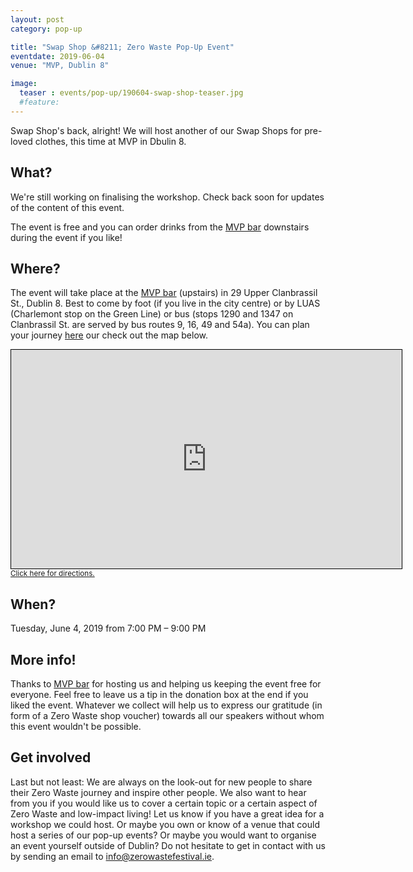```yaml
---
layout: post
category: pop-up

title: "Swap Shop &#8211; Zero Waste Pop-Up Event"
eventdate: 2019-06-04
venue: "MVP, Dublin 8"

image:
  teaser : events/pop-up/190604-swap-shop-teaser.jpg
  #feature: 
---
```


Swap Shop's back, alright! We will host another of our Swap Shops for pre-loved clothes, this time at MVP in Dbulin 8.

## What?

We're still working on finalising the workshop. Check back soon for updates of the content of this event.

The event is free and you can order drinks from the [MVP bar](http://mvpdublin.com/) downstairs during the event if you like!



## Where?

The event will take place at the [MVP bar](http://mvpdublin.com/) (upstairs) in 29 Upper Clanbrassil St., Dublin 8. Best to come by foot (if you live in the city centre) or by LUAS (Charlemont stop on the Green Line) or bus (stops 1290 and 1347 on Clanbrassil St. are served by bus routes 9, 16, 49 and 54a). You can plan your journey [here](https://journeyplanner.transportforireland.ie/nta/XSLT_TRIP_REQUEST2?language=en) our check out the map below.

<iframe width="625" height="350" frameborder="0" scrolling="no" marginheight="0" marginwidth="0" src="https://www.openstreetmap.org/export/embed.html?bbox=-6.279287338256837%2C53.32951784161806%2C-6.273300647735596%2C53.331343908601305&amp;layer=mapnik" style="border: 1px solid black"></iframe><br/><small><a href="https://www.openstreetmap.org/directions?from=&to=53.33040%2C-6.27561">Click here for directions.</a></small>



## When?

Tuesday, June 4, 2019 from 7:00 PM &#8211; 9:00 PM



## More info!

Thanks to [MVP bar](http://mvpdublin.com/) for hosting us and helping us keeping the event free for everyone. Feel free to leave us a tip in the donation box at the end if you liked the event. Whatever we collect will help us to express our gratitude (in form of a Zero Waste shop voucher) towards all our speakers without whom this event wouldn't be possible.



## Get involved

Last but not least: We are always on the look-out for new people to share their Zero Waste journey and inspire other people. We also want to hear from you if you would like us to cover a certain topic or a certain aspect of Zero Waste and low-impact living! Let us know if you have a great idea for a workshop we could host. Or maybe you own or know of a venue that could host a series of our pop-up events? Or maybe you would want to organise an event yourself outside of Dublin? Do not hesitate to get in contact with us by sending an email to [info@zerowastefestival.ie](mailto:info@zerowastefestival.ie).









